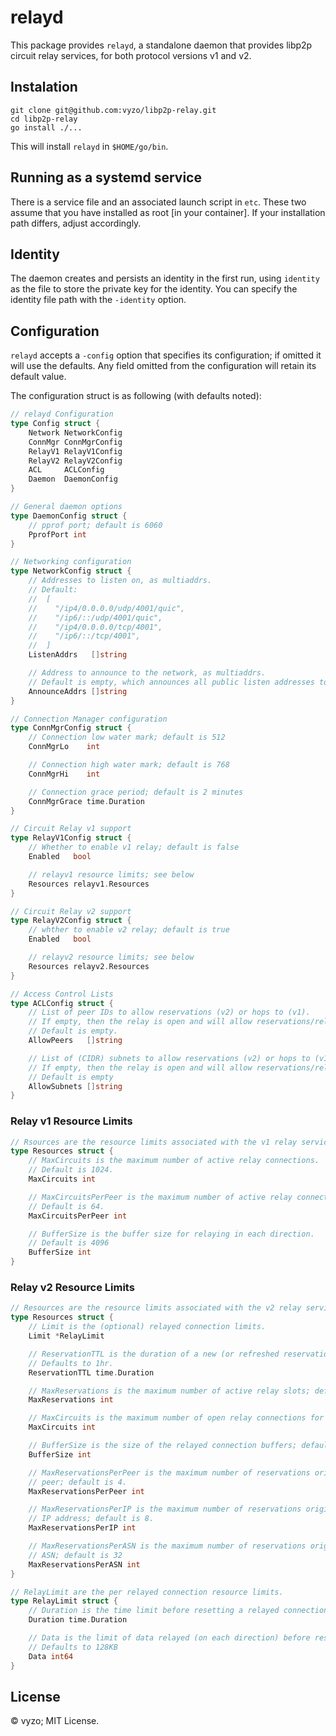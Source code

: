 # relayd

This package provides `relayd`, a standalone daemon that provides libp2p circuit relay services,
for both protocol versions v1 and v2.

## Instalation

```
git clone git@github.com:vyzo/libp2p-relay.git
cd libp2p-relay
go install ./...
```

This will install `relayd` in `$HOME/go/bin`.

## Running as a systemd service

There is a service file and an associated launch script in `etc`.
These two assume that you have installed as root [in your container].
If your installation path differs, adjust accordingly.

## Identity

The daemon creates and persists an identity in the first run, using `identity` as the file
to store the private key for the identity.
You can specify the identity file path with the `-identity` option.

## Configuration

`relayd` accepts a `-config` option that specifies its configuration; if omitted it will use
the defaults. Any field omitted from the configuration will retain its default value.

The configuration struct is as following (with defaults noted):
```go
// relayd Configuration
type Config struct {
	Network NetworkConfig
	ConnMgr ConnMgrConfig
	RelayV1 RelayV1Config
	RelayV2 RelayV2Config
	ACL     ACLConfig
	Daemon  DaemonConfig
}

// General daemon options
type DaemonConfig struct {
    // pprof port; default is 6060
	PprofPort int
}

// Networking configuration
type NetworkConfig struct {
    // Addresses to listen on, as multiaddrs.
    // Default:
    //  [
    //    "/ip4/0.0.0.0/udp/4001/quic",
    //    "/ip6/::/udp/4001/quic",
    //	  "/ip4/0.0.0.0/tcp/4001",
    //    "/ip6/::/tcp/4001",
    //  ]
	ListenAddrs   []string

    // Address to announce to the network, as multiaddrs.
    // Default is empty, which announces all public listen addresses to the network.
	AnnounceAddrs []string
}

// Connection Manager configuration
type ConnMgrConfig struct {
    // Connection low water mark; default is 512
	ConnMgrLo    int

    // Connection high water mark; default is 768
	ConnMgrHi    int

    // Connection grace period; default is 2 minutes
	ConnMgrGrace time.Duration
}

// Circuit Relay v1 support
type RelayV1Config struct {
    // Whether to enable v1 relay; default is false
	Enabled   bool

    // relayv1 resource limits; see below
	Resources relayv1.Resources
}

// Circuit Relay v2 support
type RelayV2Config struct {
    // whther to enable v2 relay; default is true
	Enabled   bool

    // relayv2 resource limits; see below
	Resources relayv2.Resources
}

// Access Control Lists
type ACLConfig struct {
    // List of peer IDs to allow reservations (v2) or hops to (v1).
    // If empty, then the relay is open and will allow reservations/relaying for any peer.
    // Default is empty.
	AllowPeers   []string

    // List of (CIDR) subnets to allow reservations (v2) or hops to (v1).
    // If empty, then the relay is open and will allow reservations/relaying for any network.
    // Default is empty
	AllowSubnets []string
}

```

### Relay v1 Resource Limits
```go
// Rsources are the resource limits associated with the v1 relay service
type Resources struct {
	// MaxCircuits is the maximum number of active relay connections.
    // Default is 1024.
	MaxCircuits int

	// MaxCircuitsPerPeer is the maximum number of active relay connections per peer
    // Default is 64.
	MaxCircuitsPerPeer int

	// BufferSize is the buffer size for relaying in each direction.
    // Default is 4096
	BufferSize int
}
```

### Relay v2 Resource Limits
```go
// Resources are the resource limits associated with the v2 relay service.
type Resources struct {
	// Limit is the (optional) relayed connection limits.
	Limit *RelayLimit

	// ReservationTTL is the duration of a new (or refreshed reservation).
	// Defaults to 1hr.
	ReservationTTL time.Duration

	// MaxReservations is the maximum number of active relay slots; defaults to 128.
	MaxReservations int

	// MaxCircuits is the maximum number of open relay connections for each peer; defaults to 16.
	MaxCircuits int

	// BufferSize is the size of the relayed connection buffers; defaults to 2048.
	BufferSize int

	// MaxReservationsPerPeer is the maximum number of reservations originating from the same
	// peer; default is 4.
	MaxReservationsPerPeer int

	// MaxReservationsPerIP is the maximum number of reservations originating from the same
	// IP address; default is 8.
	MaxReservationsPerIP int

	// MaxReservationsPerASN is the maximum number of reservations origination from the same
	// ASN; default is 32
	MaxReservationsPerASN int
}

// RelayLimit are the per relayed connection resource limits.
type RelayLimit struct {
	// Duration is the time limit before resetting a relayed connection; defaults to 2min.
	Duration time.Duration

	// Data is the limit of data relayed (on each direction) before resetting the connection.
	// Defaults to 128KB
	Data int64
}
```

## License

© vyzo; MIT License.

